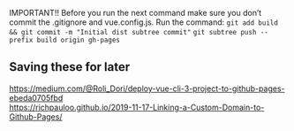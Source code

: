 IMPORTANT!! Before you run the next command make sure you don’t commit the .gitignore and vue.config.js.
Run the command:
`git add build && git commit -m "Initial dist subtree commit"`
`git subtree push --prefix build origin gh-pages`

## Saving these for later

https://medium.com/@Roli_Dori/deploy-vue-cli-3-project-to-github-pages-ebeda0705fbd  
https://richpauloo.github.io/2019-11-17-Linking-a-Custom-Domain-to-Github-Pages/
